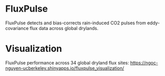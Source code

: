 # FluxPulse
FluxPulse detects and bias-corrects rain-induced CO2 pulses from eddy-covariance flux data across global drylands. <be>

# Visualization
FluxPulse performance across 34 global dryland flux sites: https://ngoc-nguyen-ucberkeley.shinyapps.io/fluxpulse_visualization/

